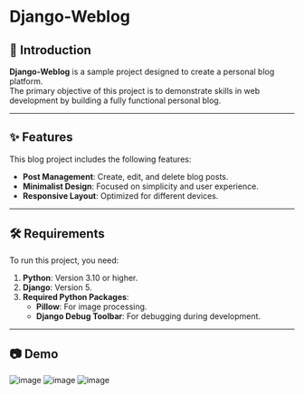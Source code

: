 # Django-Weblog

## 📖 Introduction
**Django-Weblog** is a sample project designed to create a personal blog platform.  
The primary objective of this project is to demonstrate skills in web development by building a fully functional personal blog.  

---

## ✨ Features
This blog project includes the following features:
- **Post Management**: Create, edit, and delete blog posts.
- **Minimalist Design**: Focused on simplicity and user experience.
- **Responsive Layout**: Optimized for different devices.

---

## 🛠 Requirements
To run this project, you need:
1. **Python**: Version 3.10 or higher.
2. **Django**: Version 5.
3. **Required Python Packages**:
   - **Pillow**: For image processing.
   - **Django Debug Toolbar**: For debugging during development.

---


## 📷 Demo
![image](https://github.com/user-attachments/assets/cd36b82b-f6fe-45e6-ba64-7c7017d50939)
![image](https://github.com/user-attachments/assets/8058fa17-2fc9-4208-98f6-4d3e0afac605)
![image](https://github.com/user-attachments/assets/d46568f2-c43f-4962-8136-63f575bd3c3c)



